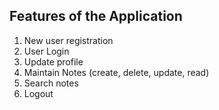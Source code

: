 ## Features of the Application

1. New user registration
2. User Login
3. Update profile
4. Maintain Notes (create, delete, update, read)
5. Search notes
6. Logout

